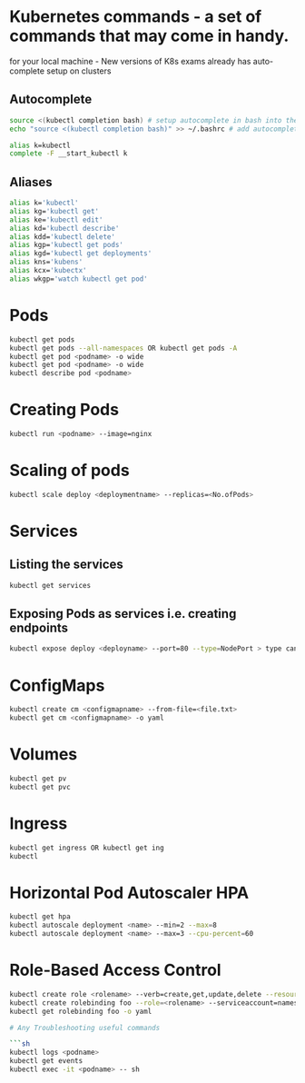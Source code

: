 # Kubernetes commands - a set of commands that may come in handy.

for your local machine - New versions of K8s exams already has auto-complete setup on clusters

## Autocomplete
```sh
source <(kubectl completion bash) # setup autocomplete in bash into the current shell, bash-completion package should be installed first.
echo "source <(kubectl completion bash)" >> ~/.bashrc # add autocomplete permanently to your bash shell.

alias k=kubectl
complete -F __start_kubectl k
```

## Aliases
```sh
alias k='kubectl'
alias kg='kubectl get'
alias ke='kubectl edit'
alias kd='kubectl describe'
alias kdd='kubectl delete'
alias kgp='kubectl get pods'
alias kgd='kubectl get deployments'
alias kns='kubens'
alias kcx='kubectx'
alias wkgp='watch kubectl get pod'
```


# Pods

```sh
kubectl get pods
kubectl get pods --all-namespaces OR kubectl get pods -A
kubectl get pod <podname> -o wide
kubectl get pod <podname> -o wide
kubectl describe pod <podname>
```

# Creating Pods
```sh
kubectl run <podname> --image=nginx
```

# Scaling of pods

```sh
kubectl scale deploy <deploymentname> --replicas=<No.ofPods>
```


# Services

## Listing the services
```sh
kubectl get services
```

## Exposing Pods as services i.e. creating endpoints
```sh
kubectl expose deploy <deployname> --port=80 --type=NodePort > type can be ClusterIP/NodePort/LoadBalancer (if using a cloud-native cluster)
```

# ConfigMaps

```sh
kubectl create cm <configmapname> --from-file=<file.txt>
kubectl get cm <configmapname> -o yaml
```

# Volumes

```sh
kubectl get pv
kubectl get pvc
```

# Ingress
```sh
kubectl get ingress OR kubectl get ing
kubectl 
```

# Horizontal Pod Autoscaler HPA
```sh
kubectl get hpa
kubectl autoscale deployment <name> --min=2 --max=8
kubectl autoscale deployment <name> --max=3 --cpu-percent=60
```
# Role-Based Access Control
```sh
kubectl create role <rolename> --verb=create,get,update,delete --resource=pods,deployments,services
kubectl create rolebinding foo --role=<rolename> --serviceaccount=namespace:serviceaccountname
kubectl get rolebinding foo -o yaml

# Any Troubleshooting useful commands

```sh
kubectl logs <podname>
kubectl get events
kubectl exec -it <podname> -- sh
```

